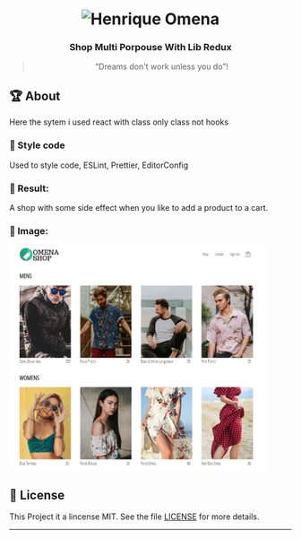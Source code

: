 <h1 align="center">
    <img alt="Henrique Omena" src="./src/assets/imgs/logo-omena.png" width="100px" />
</h1>

<h3 align="center">
  Shop Multi Porpouse With Lib Redux
</h3>

<blockquote align="center">“Dreams don't work unless you do”!</blockquote>

## :trophy: About

Here the sytem i used react with class only class not hooks

### :art: Style code

Used to style code, ESLint, Prettier, EditorConfig

### :dart: Result:

A shop with some side effect when you like to add a product to a cart.

### :open_file_folder: Image:

<img src="https://github.com/HenriqueOmena/e-commerce-react/blob/master/src/assets/apresentation-project.png" height="400">

## :memo: License

This Project it a lincense MIT. See the file [LICENSE](LICENSE.md) for more details.

---
